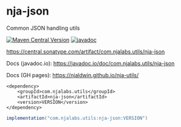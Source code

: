 # nja-json

Common JSON handling utils

[![Maven Central Version](https://img.shields.io/maven-central/v/com.njalabs.utils/nja-json)](https://central.sonatype.com/artifact/com.njalabs.utils/nja-json)
[![javadoc](https://javadoc.io/badge2/com.njalabs.utils/nja-json/javadoc.svg)](https://javadoc.io/doc/com.njalabs.utils/nja-json)

https://central.sonatype.com/artifact/com.njalabs.utils/nja-json

Docs (javadoc.io): https://javadoc.io/doc/com.njalabs.utils/nja-json

Docs (GH pages): https://njaldwin.github.io/nja-utils/

```maven
<dependency>
    <groupId>com.njalabs.utils</groupId>
    <artifactId>nja-json</artifactId>
    <version>VERSION</version>
</dependency>
```

```gradle
implementation("com.njalabs.utils:nja-json:VERSION")
```
